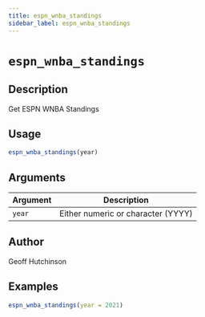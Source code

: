 ```yaml
---
title: espn_wnba_standings
sidebar_label: espn_wnba_standings
---
```


# `espn_wnba_standings`

## Description

Get ESPN WNBA Standings


## Usage

```r
espn_wnba_standings(year)
```


## Arguments

Argument      |Description
------------- |----------------
`year`     |     Either numeric or character (YYYY)


## Author

Geoff Hutchinson


## Examples

```r
espn_wnba_standings(year = 2021)
```


